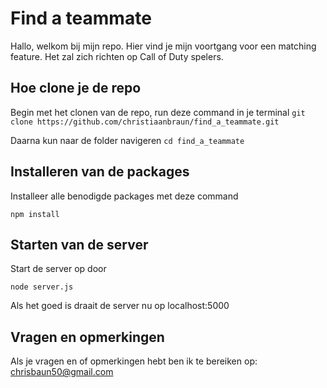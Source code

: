 # Find a teammate

Hallo, welkom bij mijn repo. Hier vind je mijn voortgang voor een matching feature. Het zal zich richten op Call of Duty spelers.

## Hoe clone je de repo

Begin met het clonen van de repo, run deze command in je terminal
`git clone https://github.com/christiaanbraun/find_a_teammate.git`

Daarna kun naar de folder navigeren
`cd find_a_teammate`

## Installeren van de packages

Installeer alle benodigde packages met deze command

`npm install`

## Starten van de server

Start de server op door

`node server.js`

Als het goed is draait de server nu op localhost:5000

## Vragen en opmerkingen

Als je vragen en of opmerkingen hebt ben ik te bereiken op:
chrisbaun50@gmail.com
